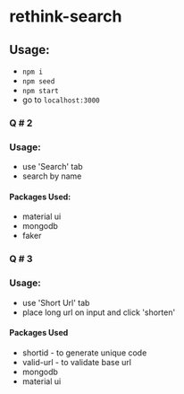 # rethink-search

## Usage:

- `npm i`
- `npm seed`
- `npm start`
- go to `localhost:3000`

### Q # 2

### Usage:
- use 'Search' tab
- search by name

#### Packages Used:

- material ui
- mongodb
- faker

### Q # 3

### Usage:
- use 'Short Url' tab
- place long url on input and click 'shorten'

#### Packages Used

- shortid - to generate unique code
- valid-url - to validate base url
- mongodb
- material ui
